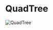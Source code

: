 # QuadTree

![QuadTree](https://user-images.githubusercontent.com/43095260/85777615-7359dd00-b72a-11ea-95cd-e46a6fbf8668.png)

